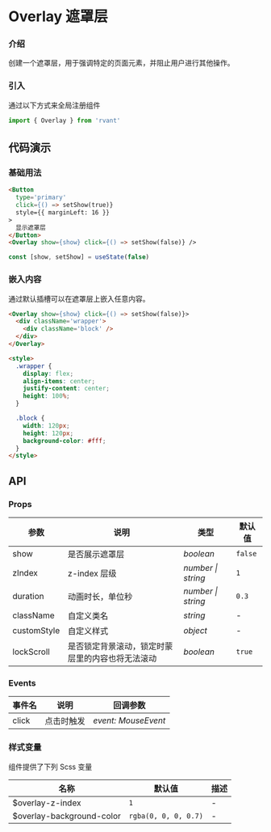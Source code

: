 # Overlay 遮罩层

### 介绍

创建一个遮罩层，用于强调特定的页面元素，并阻止用户进行其他操作。

### 引入

通过以下方式来全局注册组件
```js
import { Overlay } from 'rvant'
```

## 代码演示

### 基础用法

```html
<Button
  type='primary'
  click={() => setShow(true)}
  style={{ marginLeft: 16 }}
>
  显示遮罩层
</Button>
<Overlay show={show} click={() => setShow(false)} />
```

```js
const [show, setShow] = useState(false)
```

### 嵌入内容

通过默认插槽可以在遮罩层上嵌入任意内容。

```html
<Overlay show={show} click={() => setShow(false)}>
  <div className='wrapper'>
    <div className='block' />
  </div>
</Overlay>

<style>
  .wrapper {
    display: flex;
    align-items: center;
    justify-content: center;
    height: 100%;
  }

  .block {
    width: 120px;
    height: 120px;
    background-color: #fff;
  }
</style>
```

## API

### Props

| 参数 | 说明 | 类型 | 默认值 |
| --- | --- | --- | --- |
| show | 是否展示遮罩层 | _boolean_ | `false` |
| zIndex | z-index 层级 | _number \| string_ | `1` |
| duration | 动画时长，单位秒 | _number \| string_ | `0.3` |
| className | 自定义类名 | _string_ | - |
| customStyle | 自定义样式 | _object_ | - |
| lockScroll | 是否锁定背景滚动，锁定时蒙层里的内容也将无法滚动 | _boolean_ | `true` |

### Events

| 事件名 | 说明       | 回调参数            |
| ------ | ---------- | ------------------- |
| click  | 点击时触发 | _event: MouseEvent_ |

### 样式变量

组件提供了下列 Scss 变量

| 名称                      | 默认值               | 描述 |
| ------------------------- | -------------------- | ---- |
| $overlay-z-index          | `1`                  | -    |
| $overlay-background-color | `rgba(0, 0, 0, 0.7)` | -    |
